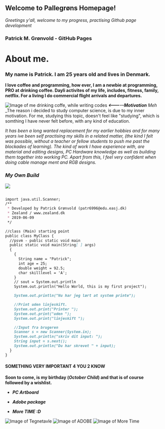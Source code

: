 ## Welcome to Pallegrøns Homepage!

_Greetings y'all, welcome to my progress, practising Github page development_

### Patrick M. Grønvold - GitHub Pages
# About me.

### My name is Patrick. I am 25 years old and lives in Denmark.
**I love coffee and programming, how ever, I am a newbie at programming, PRO at drinking coffee. Dayli activites of my life, includes, fitness, family, netflix. For a living I do commercial flight arrivals and departures.**

![Image of me drinking coffe, while writing codes](https://media1.giphy.com/media/7srpeY4TZMrO8/200w.webp?cid=790b761135707c2f51b45c96061aa15e14621992e7bcf7a9&rid=200w.webp)
**_<-----Motivation_** _Meh_ 
_The reason i decided to study computer science, is due to my inner motivation. 
For me, studying this topic, doesn't feel like "studying", which is somthing I have never felt before, with any kind of education. 

_It has been a long wanted replacement for my earlier hobbies and for many years ive been self practising my skills in a related matter, (the kind I felt was possible, without a teacher or fellow students to push me past the blockades of learning).
The kind of work I have experience with, are material and editing designs, PC Hardware knowledge as well as building them together into working PC. Apart from this, I feel very confident when doing cable manage ment and RGB designs._

### _My Own Build_
[![](http://img.youtube.com/vi/Pk2hVpZywks/0.jpg)](http://www.youtube.com/watch?v=Pk2hVpZywks "Setup")


```markdown

import java.util.Scanner;
/**
 * Developed by Patrick Grønvold (patr6996@edu.easj.dk)
 * Zealand / www.zealand.dk
 * 2019-06-09
 */

//class (Main) starting point
public class MyClass {
  //psvm - public static void main
  public static void main(String[ ] args)
  {
    {
      String name = "Patrick";
      int age = 25;
      double weight = 92.5;
      char skilllevel = 'A';
    }
    // sout = System.out.println
    System.out.println("Hello World, this is my first project");

    System.out.println("Nu har jeg lært at system printe");

    //Print uden linjeskift.
    System.out.print("Printer ");
    System.out.print("uden ");
    System.out.print("linjeskift ");

    //Input fra brugeren
    Scanner s = new Scanner(System.in);
    System.out.println("skriv dit input: ");
    String input = s.next();
    System.out.println("Du har skrevet " + input);
  }
}

```



#### SOMETHING VERY IMPORTANT 4 YOU 2 KNOW
**Soon to come, is my birthday (_October Child_) and that is of course followed by a wishlist.**

- **_PC Artboard_** 

- **_Adobe package_** 

- **_More TIME :D_** 

![Image of Tegnetavle](https://animaster.com/wp-content/uploads/2018/02/after-10-12-art-design-college.jpg)
![Image of ADOBE](https://static.adweek.com/adweek.com-prod/wp-content/uploads/2017/03/adobe-sensei-CONTENT-20171.jpg)
![Image of More Time](https://images.fineartamerica.com/images-medium-large/grim-reaper-and-clock-granger.jpg)
